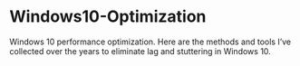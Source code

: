 # Windows10-Optimization
Windows 10 performance optimization.
Here are the methods and tools I’ve collected over the years to eliminate lag and stuttering in Windows 10.
